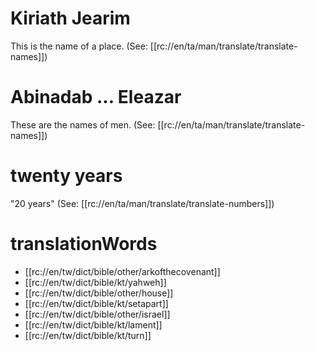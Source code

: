 # Kiriath Jearim

This is the name of a place. (See: [[rc://en/ta/man/translate/translate-names]])

# Abinadab ... Eleazar

These are the names of men. (See: [[rc://en/ta/man/translate/translate-names]])

# twenty years

"20 years" (See: [[rc://en/ta/man/translate/translate-numbers]])

# translationWords

* [[rc://en/tw/dict/bible/other/arkofthecovenant]]
* [[rc://en/tw/dict/bible/kt/yahweh]]
* [[rc://en/tw/dict/bible/other/house]]
* [[rc://en/tw/dict/bible/kt/setapart]]
* [[rc://en/tw/dict/bible/other/israel]]
* [[rc://en/tw/dict/bible/kt/lament]]
* [[rc://en/tw/dict/bible/kt/turn]]